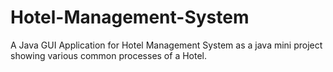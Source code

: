 # Hotel-Management-System
A Java GUI Application for Hotel Management System as a java mini project showing various common processes of a Hotel.
